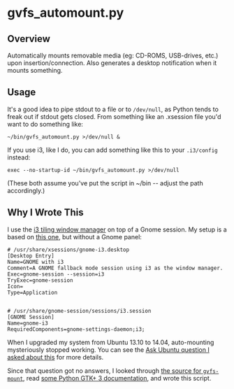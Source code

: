 gvfs_automount.py
=========

Overview
--
 
Automatically mounts removable media (eg: CD-ROMS, USB-drives, etc.) upon
insertion/connection. Also generates a desktop notification when it mounts
something.


Usage
--

It's a good idea to pipe stdout to a file or to `/dev/null`, as Python tends to
freak out if stdout gets closed. From something like an .xsession file you'd
want to do something like:

    ~/bin/gvfs_automount.py >/dev/null &

If you use i3, like I do, you can add something like this to your `.i3/config`
instead:

    exec --no-startup-id ~/bin/gvfs_automount.py >/dev/null

(These both assume you've put the script in ~/bin -- adjust the path
accordingly.)


Why I Wrote This
--

I use the [i3 tiling window manager](http://i3wm.org/) on top of a Gnome
session.  My setup is a based on [this
one](http://blog.hugochinchilla.net/2013/03/using-gnome-3-with-i3-window-manager/),
but without a Gnome panel:

    # /usr/share/xsessions/gnome-i3.desktop
    [Desktop Entry]
    Name=GNOME with i3
    Comment=A GNOME fallback mode session using i3 as the window manager.
    Exec=gnome-session --session=i3
    TryExec=gnome-session
    Icon=
    Type=Application


    # /usr/share/gnome-session/sessions/i3.session
    [GNOME Session]
    Name=gnome-i3
    RequiredComponents=gnome-settings-daemon;i3;

When I upgraded my system from Ubuntu 13.10 to 14.04, auto-mounting
mysteriously stopped working. You can see the [Ask Ubuntu question I asked
about
this](http://askubuntu.com/questions/491416/how-to-get-gvfs-to-automount-removable-devices-when-not-using-unity-or-gnome-she)
for more details.

Since that question got no answers, I looked through [the source for
`gvfs-mount`](http://www.linuxfromscratch.org/blfs/view/svn/gnome/gvfs.html),
read [some Python GTK+ 3 documentation](
https://python-gtk-3-tutorial.readthedocs.org/en/latest/index.html), and wrote
this script.
